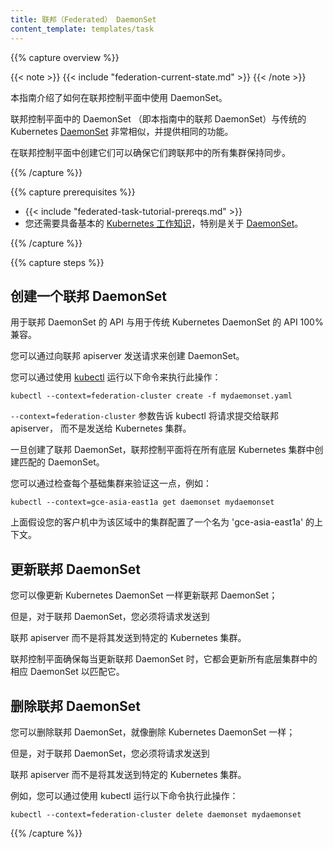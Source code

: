 ```yaml
---
title: 联邦（Federated） DaemonSet
content_template: templates/task
---
```

<!--
---
title: Federated DaemonSet
content_template: templates/task
---
-->

{{% capture overview %}}

{{< note >}}
{{< include "federation-current-state.md" >}}
{{< /note >}}

<!--
This guide explains how to use DaemonSets in a federation control plane.
-->
本指南介绍了如何在联邦控制平面中使用 DaemonSet。

<!--
DaemonSets in the federation control plane ("Federated Daemonsets" in
this guide) are very similar to the traditional Kubernetes
[DaemonSets](/docs/concepts/workloads/controllers/daemonset/) and provide the same functionality.
-->
联邦控制平面中的 DaemonSet （即本指南中的联邦 DaemonSet）与传统的 Kubernetes [DaemonSet](/docs/concepts/workloads/controllers/daemonset/) 非常相似，并提供相同的功能。

<!--
Creating them in the federation control plane ensures that they are synchronized
across all the clusters in federation.
-->
在联邦控制平面中创建它们可以确保它们跨联邦中的所有集群保持同步。

{{% /capture %}}

{{% capture prerequisites %}}

<!--
* {{< include "federated-task-tutorial-prereqs.md" >}}
* You are also expected to have a basic
[working knowledge of Kubernetes](/docs/setup/pick-right-solution/) in
general and [DaemonSets](/docs/concepts/workloads/controllers/daemonset/) in particular.
* -->
* {{< include "federated-task-tutorial-prereqs.md" >}}
* 您还需要具备基本的 [Kubernetes 工作知识](/docs/setup/pick-right-solution/)，特别是关于 [DaemonSet](/docs/concepts/workloads/controllers/daemonset/)。

{{% /capture %}}

{{% capture steps %}}

<!--
## Creating a Federated Daemonset
-->
## 创建一个联邦 DaemonSet

<!--
The API for Federated Daemonset is 100% compatible with the
API for traditional Kubernetes DaemonSet.
-->
用于联邦 DaemonSet 的 API 与用于传统 Kubernetes DaemonSet 的 API 100% 兼容。
<!--
You can create a DaemonSet by sending a request to the federation apiserver.
-->
您可以通过向联邦 apiserver 发送请求来创建 DaemonSet。

<!--
You can do that using [kubectl](/docs/user-guide/kubectl/) by running:
-->
您可以通过使用 [kubectl](/docs/user-guide/kubectl/) 运行以下命令来执行此操作：

``` shell
kubectl --context=federation-cluster create -f mydaemonset.yaml
```

<!--
The `--context=federation-cluster` flag tells kubectl to submit the
request to the Federation apiserver instead of sending it to a Kubernetes
cluster.
-->
`--context=federation-cluster` 参数告诉 kubectl 将请求提交给联邦 apiserver，
而不是发送给 Kubernetes 集群。

<!--
Once a Federated Daemonset is created, the federation control plane will create
a matching DaemonSet in all underlying Kubernetes clusters.
-->
一旦创建了联邦 DaemonSet，联邦控制平面将在所有底层 Kubernetes 集群中创建匹配的 DaemonSet。
<!--
You can verify this by checking each of the underlying clusters, for example:
-->
您可以通过检查每个基础集群来验证这一点，例如：

``` shell
kubectl --context=gce-asia-east1a get daemonset mydaemonset
```

<!--
The above assumes that you have a context named 'gce-asia-east1a'
configured in your client for your cluster in that zone.
-->
上面假设您的客户机中为该区域中的集群配置了一个名为 'gce-asia-east1a' 的上下文。

<!--
## Updating a Federated Daemonset
-->
## 更新联邦 DaemonSet

<!--
You can update a Federated Daemonset as you would update a Kubernetes DaemonSet;
-->
您可以像更新 Kubernetes DaemonSet 一样更新联邦 DaemonSet；
<!--
however, for a Federated Daemonset, you must send the request to
-->
但是，对于联邦 DaemonSet，您必须将请求发送到
<!--
the federation apiserver instead of sending it to a specific Kubernetes cluster.
-->
联邦 apiserver 而不是将其发送到特定的 Kubernetes 集群。
<!--
The federation control plane ensures that whenever the Federated Daemonset is
updated, it updates the corresponding DaemonSets in all underlying clusters to
match it.
-->
联邦控制平面确保每当更新联邦 DaemonSet 时，它都会更新所有底层集群中的相应 DaemonSet 以匹配它。

<!--
## Deleting a Federated Daemonset
-->
## 删除联邦 DaemonSet

<!--
You can delete a Federated Daemonset as you would delete a Kubernetes DaemonSet; 
-->
您可以删除联邦 DaemonSet，就像删除 Kubernetes DaemonSet 一样；
<!--
however, for a Federated Daemonset, you must send the request to
-->
但是，对于联邦 DaemonSet，您必须将请求发送到
<!--
the federation apiserver instead of sending it to a specific Kubernetes cluster.
-->
联邦 apiserver 而不是将其发送到特定的 Kubernetes 集群。

<!--
For example, you can do that using kubectl by running:
-->
例如，您可以通过使用 kubectl 运行以下命令执行此操作：

```shell
kubectl --context=federation-cluster delete daemonset mydaemonset
```

{{% /capture %}}
